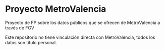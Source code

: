 # Proyecto MetroValencia

Proyecto de FP sobre los datos públicos que se ofrecen de MetroValencia a través de FGV

Este repositorio no tiene vinculación directa con MetroValencia, todos los datos son título personal.
